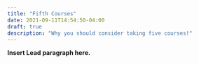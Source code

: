```yaml
---
title: "Fifth Courses"
date: 2021-09-11T14:54:50-04:00
draft: true
description: "Why you should consider taking five courses!"
---
```


**Insert Lead paragraph here.**